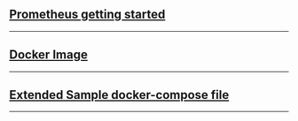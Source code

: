 ## [Prometheus getting started](https://prometheus.io/docs/prometheus/latest/getting_started/)
----
## [Docker Image](https://hub.docker.com/r/prom/prometheus/)
----
## [Extended Sample docker-compose file](https://github.com/vegasbrianc/prometheus/blob/master/docker-compose.yml)
----
